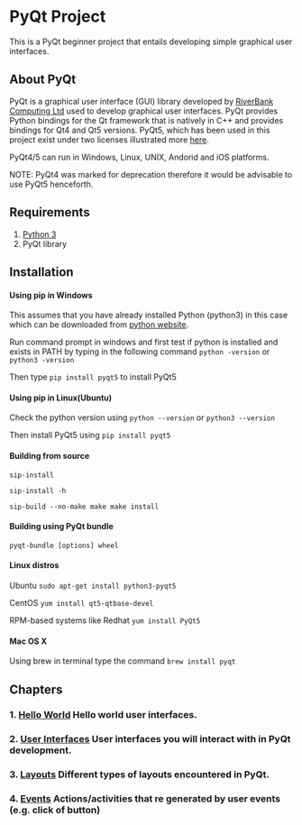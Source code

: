 # PyQt Project
This is a PyQt beginner project that entails developing simple graphical user interfaces.
## About PyQt
PyQt is a graphical user interface (GUI) library developed by 
[RiverBank Computing Ltd](https://www.riverbankcomputing.com/) used to develop graphical user interfaces.
PyQt provides Python bindings for the Qt framework that is natively in C++ and provides bindings for Qt4 and Qt5 
versions.
PyQt5, which has been used in this project exist under two licenses illustrated more 
[here](https://www.riverbankcomputing.com/static/Docs/PyQt5/introduction.html#license).

PyQt4/5 can run in Windows, Linux, UNIX, Andorid and iOS platforms.

NOTE: PyQt4 was marked for deprecation therefore it would be advisable to use PyQt5 henceforth.

## Requirements

1. [Python 3](https://www.python.org/downloads/)
2. PyQt library

## Installation
#### Using pip in Windows
This assumes that you have already installed Python (python3) in this case which can be downloaded from 
[python website](https://www.python.org/downloads/).

Run command prompt in windows and first test if python is installed and exists in PATH by typing in the following 
command `python -version` or `python3 -version`

Then type `pip install pyqt5` to install PyQt5

#### Using pip in Linux(Ubuntu)
Check the python version using `python --version` or `python3 --version`

Then install PyQt5 using `pip install pyqt5`

#### Building from source
`sip-install`

`sip-install -h`

`
sip-build --no-make
make
make install
`

#### Building using PyQt bundle
`pyqt-bundle [options] wheel`


#### Linux distros
Ubuntu
`sudo apt-get install python3-pyqt5`

CentOS
`yum install qt5-qtbase-devel`

RPM-based systems like Redhat
`yum install PyQt5`

#### Mac OS X
Using brew in terminal type the command
`brew install pyqt`

## Chapters
### 1. [Hello World](001_HelloWorld) Hello world user interfaces.
### 2. [User Interfaces](002_User_interfaces) User interfaces you will interact with in PyQt development.
### 3. [Layouts](003_Layouts) Different types of layouts encountered in PyQt.
### 4. [Events](004_Events) Actions/activities that re generated by user events (e.g. click of button)

